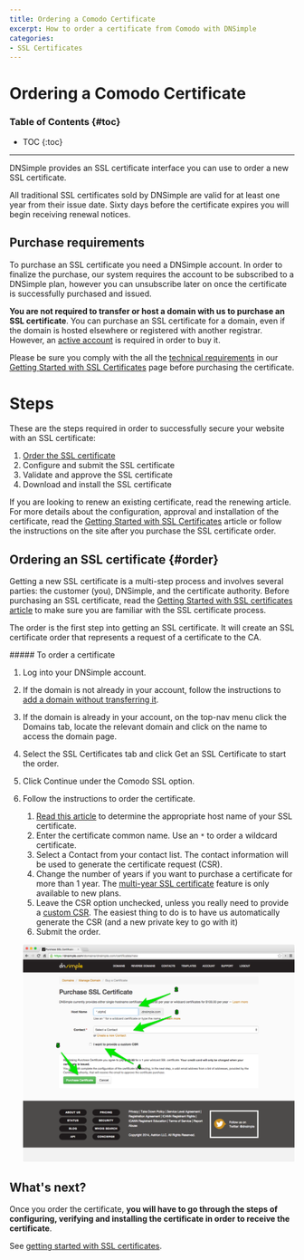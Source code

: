 ```yaml
---
title: Ordering a Comodo Certificate
excerpt: How to order a certificate from Comodo with DNSimple
categories:
- SSL Certificates
---
```


# Ordering a Comodo Certificate

### Table of Contents {#toc}

* TOC
{:toc}

---

DNSimple provides an SSL certificate interface you can use to order a new SSL certificate.

All traditional SSL certificates sold by DNSimple are valid for at least one year from their issue date. Sixty days before the certificate expires you will begin receiving renewal notices.


## Purchase requirements

To purchase an SSL certificate you need a DNSimple account. In order to finalize the purchase, our system requires the account to be subscribed to a DNSimple plan, however you can unsubscribe later on once the certificate is successfully purchased and issued.

**You are not required to transfer or host a domain with us to purchase an SSL certificate**. You can purchase an SSL certificate for a domain, even if the domain is hosted elsewhere or registered with another registrar. However, an [active account](/articles/account-activation) is required in order to buy it.

Please be sure you comply with the all the [technical requirements](/articles/getting-started-ssl-certificates/#requirements) in our [Getting Started with SSL Certificates](/articles/getting-started-ssl-certificates) page before purchasing the certificate.

# Steps

These are the steps required in order to successfully secure your website with an SSL certificate:

1. [Order the SSL certificate](#order)
1. Configure and submit the SSL certificate
1. Validate and approve the SSL certificate
1. Download and install the SSL certificate

If you are looking to renew an existing certificate, read the renewing article. For more details about the configuration, approval and installation of the certificate, read the [Getting Started with SSL Certificates](/articles/getting-started-ssl-certificates) article or follow the instructions on the site after you purchase the SSL certificate order.


## Ordering an SSL certificate {#order}

Getting a new SSL certificate is a multi-step process and involves several parties: the customer (you), DNSimple, and the certificate authority. Before purchasing an SSL certificate, read the [Getting Started with SSL certificates article](/articles/getting-started-ssl-certificates) to make sure you are familiar with the SSL certificate process.

The order is the first step into getting an SSL certificate. It will create an SSL certificate order that represents a request of a certificate to the CA.

<div class="section-steps" markdown="1">
##### To order a certificate

1.  Log into your DNSimple account.
1.  If the domain is not already in your account, follow the instructions to [add a domain without transferring it](/articles/adding-domain).
1.  If the domain is already in your account, on the top-nav menu click the <label>Domains</label> tab, locate the relevant domain and click on the name to access the domain page.
1.  Select the SSL Certificates tab and click <label>Get an SSL Certificate</label> to start the order.
1.  Click <label>Continue</label> under the Comodo SSL option.
1.  Follow the instructions to order the certificate.

    1.  [Read this article](/articles/ssl-certificate-names) to determine the appropriate host name of your SSL certificate.
    1.  Enter the certificate common name. Use an `*` to order a wildcard certificate.
    1.  Select a Contact from your contact list. The contact information will be used to generate the certificate request (CSR).
    1.  Change the number of years if you want to purchase a certificate for more than 1 year. The [multi-year SSL certificate](/articles/can-multi-year-ssl-certificates) feature is only available to new plans.
    1.  Leave the CSR option unchecked, unless you really need to provide a [custom CSR](/articles/what-is-csr). The easiest thing to do is to have us automatically generate the CSR (and a new private key to go with it)
    1.  Submit the order.

    ![Purchase a Certificate](/files/dnsimple-certificate-purchase.png)

</div>


## What's next?

Once you order the certificate, **you will have to go through the steps of configuring, verifying and installing the certificate in order to receive the certificate**.

See [getting started with SSL certificates](/articles/getting-started-ssl-certificates).
